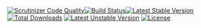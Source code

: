 [![Scrutinizer Code Quality](https://scrutinizer-ci.com/g/fernandowobeto/php_string_object/badges/quality-score.png?b=master)](https://scrutinizer-ci.com/g/fernandowobeto/php_string_object/?branch=master)[![Build Status](https://travis-ci.org/fernandowobeto/php_string_object.svg?branch=0.1.0)](https://travis-ci.org/fernandowobeto/php_string_object)[![Latest Stable Version](https://poser.pugx.org/wobeto/string/v/stable.svg)](https://packagist.org/packages/wobeto/string) [![Total Downloads](https://poser.pugx.org/wobeto/string/downloads.svg)](https://packagist.org/packages/wobeto/string) [![Latest Unstable Version](https://poser.pugx.org/wobeto/string/v/unstable.svg)](https://packagist.org/packages/wobeto/string) [![License](https://poser.pugx.org/wobeto/string/license.svg)](https://packagist.org/packages/wobeto/string)
